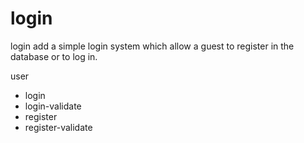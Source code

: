 # login

login add a simple login system which allow a guest to register in the database or to log in.

user
- login
- login-validate
- register
- register-validate
